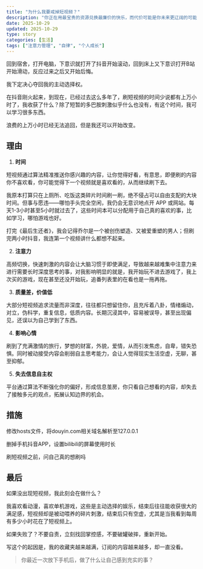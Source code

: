 ```yaml
---
title: "为什么我要戒掉短视频？"
description: "你正在用最宝贵的资源兑换最廉价的快乐，而代价可能是你未来更辽阔的可能性"
date: 2025-10-29
updated: 2025-10-29
type: story
categories: [生活]
tags: ["注意力管理", "自律", "个人成长"]
---
```


回到宿舍，打开电脑，下意识就打开了抖音开始滚动，回到床上又下意识打开B站开始滑动，反应过来之后又开始后悔。

我下定决心夺回我的主动选择权。

在抖音刚火起来，到现在，已经过去这么多年了，刷短视频的时间少说都有上万小时了，我收获了什么？除了短暂的多巴胺刺激似乎什么也没有，有这个时间，我可以学习很多东西。

浪费的上万小时已经无法追回，但是我还可以开始改变。

## 理由

1. **时间**

短视频通过算法精准推送你感兴趣的内容，让你觉得好看，有意思，即便刷的内容你不喜欢看，你可能觉得下一个视频就是喜欢看的，从而继续刷下去。

我原本打算只在上厕所、吃饭这类碎片时间刷一刷，绝不侵占可以自由支配的大块时间。但事与愿违——哪怕手头完全空闲，我仍会无意识地点开 APP 或网站。每天1-3小时甚至5小时就过去了，这些时间本可以分配用于自己真的喜欢的事，比如学习，哪怕游戏也好。

打完《最后生还者》，我会记得乔尔是一个被创伤塑造、又被爱重塑的男人；但刷完两小时抖音，我连第一个视频讲什么都想不起来。

2. **注意力**

高频切换，快速刺激的内容会让大脑习惯于即使满足，导致越来越难集中注意力来进行需要长时深度思考的事，对我影响明显的就是，我开始玩不进去游戏了，我上次买的游戏，现在甚至还没开始玩，追番列表里的在看也是一拖再拖。

3. **质量差，价值低**

大部分短视频追求流量而非深度，往往都只想留住你，且充斥着八卦，情绪煽动，对立，伪科学，重复信息，低质内容。长期沉浸其中，容易被误导，甚至出现偏见，还误以为自己学到了东西。

4. **影响心情**

刷到了充满激情的旅行，梦想的财富，外貌，爱情，从而引发焦虑，自卑，错失恐惧。同时被动接受内容会削弱自主思考能力，会让人觉得现实生活空虚，无聊，甚至抑郁。

5. **失去信息自主权**

平台通过算法不断强化你的偏好，形成信息茧房，你只看自己想看的内容，却失去了接触多元的观点，拓展认知边界的机会。

## 措施

修改hosts文件，将douyin.com相关域名解析至127.0.0.1

删掉手机抖音APP，设置bilibili的屏幕使用时长

刷短视频之前，问自己真的想刷吗

## 最后

如果没出现短视频，我此刻会在做什么？

我喜欢看动漫，喜欢单机游戏，这些是主动选择的娱乐，结束后往往能收获很大的满足感，短视频却是被动喂养的碎片刺激，结束后只有空虚，尤其是当我看到每周有多少小时花在了短视频上。

如果失败了？不要自责，立刻找回掌控感，不要破罐破摔，重新开始。

写这个的起因是，我的收藏夹越来越满，订阅的内容越来越多，却一直没看。

> 你最近一次放下手机后，做了什么让自己感到充实的事？
